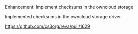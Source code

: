 Enhancement: Implement checksums in the owncloud storage

Implemented checksums in the owncloud storage driver.

https://github.com/cs3org/reva/pull/1629
